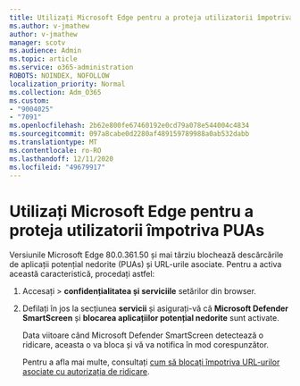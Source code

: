 ```yaml
---
title: Utilizați Microsoft Edge pentru a proteja utilizatorii împotriva PUAs
ms.author: v-jmathew
author: v-jmathew
manager: scotv
ms.audience: Admin
ms.topic: article
ms.service: o365-administration
ROBOTS: NOINDEX, NOFOLLOW
localization_priority: Normal
ms.collection: Adm_O365
ms.custom:
- "9004025"
- "7091"
ms.openlocfilehash: 2b62e800fe67460192e0cd79a078e544004c4834
ms.sourcegitcommit: 097a8cabe0d2280af489159789988a0ab532dabb
ms.translationtype: MT
ms.contentlocale: ro-RO
ms.lasthandoff: 12/11/2020
ms.locfileid: "49679917"
---
```

# <a name="use-microsoft-edge-to-protect-users-against-puas"></a>Utilizați Microsoft Edge pentru a proteja utilizatorii împotriva PUAs

Versiunile Microsoft Edge 80.0.361.50 și mai târziu blochează descărcările de aplicații potențial nedorite (PUAs) și URL-urile asociate. Pentru a activa această caracteristică, procedați astfel:

1. Accesați   >  **confidențialitatea și serviciile** setărilor din browser.

2. Defilați în jos la secțiunea **servicii** și asigurați-vă că **Microsoft Defender SmartScreen** și **blocarea aplicațiilor potențial nedorite** sunt activate.

    Data viitoare când Microsoft Defender SmartScreen detectează o ridicare, aceasta o va bloca și vă va notifica în mod corespunzător.

    Pentru a afla mai multe, consultați [cum să blocați împotriva URL-urilor asociate cu autorizația de ridicare](https://go.microsoft.com/fwlink/?linkid=2133024).
